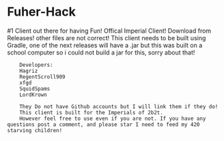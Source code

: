 # Fuher-Hack
#1 Client out there for having Fun! Offical Imperial Client!
Download from Releases! other files are not correct!
This client needs to be built using Gradle, one of the next releases will have a .jar but this was built on a school computer so i could not build a jar for this, sorry about that!
 		
   		Developers:
		Hagriz
 		RegentScroll909
		xfgd
 		SquidSpams
		LordKrown

		They Do not have Github accounts but I will link them if they do! 
		This client is built for the Imperials of 2b2t.
		However feel free to use even if you are not. If you have any questions post a comment, and please star I need to feed my 420 starving children!
